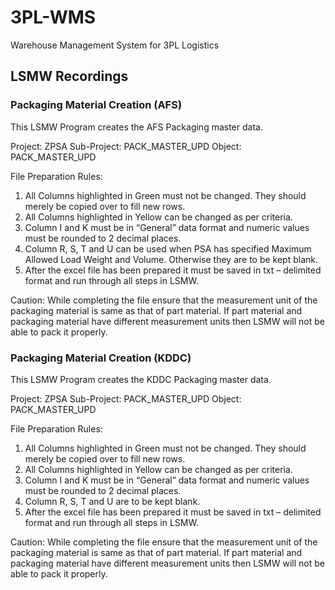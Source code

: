 # 3PL-WMS
Warehouse Management System for 3PL Logistics

## LSMW Recordings

### Packaging Material Creation (AFS)

This LSMW Program creates the AFS Packaging master data.

Project: ZPSA
Sub-Project: PACK_MASTER_UPD
Object: PACK_MASTER_UPD

File Preparation Rules:

1.	All Columns highlighted in Green must not be changed. They should merely be copied over to fill new rows.
2.	All Columns highlighted in Yellow can be changed as per criteria.
3.	Column I and K must be in “General” data format and numeric values must be rounded to 2 decimal places. 
4.	Column R, S, T and U can be used when PSA has specified Maximum Allowed Load Weight and Volume. Otherwise they are to be kept blank.
5.	After the excel file has been prepared it must be saved in txt – delimited format and run through all steps in LSMW.

Caution: While completing the file ensure that the measurement unit of the packaging material is same as that of part material. If part material and packaging material have different measurement units then LSMW will not be able to pack it properly.

###  Packaging Material Creation (KDDC)

This LSMW Program creates the KDDC Packaging master data.

Project: ZPSA
Sub-Project: PACK_MASTER_UPD
Object: PACK_MASTER_UPD

File Preparation Rules:

1.	All Columns highlighted in Green must not be changed. They should merely be copied over to fill new rows.
2.	All Columns highlighted in Yellow can be changed as per criteria.
3.	Column I and K must be in “General” data format and numeric values must be rounded to 2 decimal places. 
4.	Column R, S, T and U are to be kept blank.
5.	After the excel file has been prepared it must be saved in txt – delimited format and run through all steps in LSMW.


Caution: While completing the file ensure that the measurement unit of the packaging material is same as that of part material. If part material and packaging material have different measurement units then LSMW will not be able to pack it properly.
 
